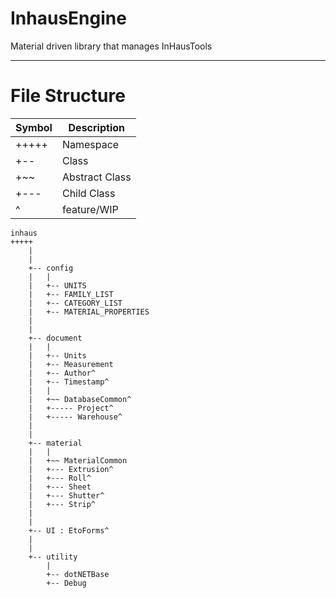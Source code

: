# InhausEngine
Material driven library that manages InHausTools

---

# File Structure

| Symbol | Description      |
|------- | -----------------|
|  +++++ | Namespace        |
|  +--   | Class            |
|  +~~   | Abstract Class   |
|  +---  | Child Class      |
|  ^     | feature/WIP      |

```
inhaus
+++++
    |
    |
    +-- config
    |   |
    |   +-- UNITS
    |   +-- FAMILY_LIST
    |   +-- CATEGORY_LIST
    |   +-- MATERIAL_PROPERTIES
    |
    |
    +-- document
    |   |
    |   +-- Units
    |   +-- Measurement
    |   +-- Author^
    |   +-- Timestamp^  
    |   |
    |   +~~ DatabaseCommon^
    |   +----- Project^
    |   +----- Warehouse^
    |
    |
    +-- material
    |   |
    |   +~~ MaterialCommon
    |   +--- Extrusion^
    |   +--- Roll^
    |   +--- Sheet
    |   +--- Shutter^
    |   +--- Strip^
    |
    |
    +-- UI : EtoForms^
    |
    |
    +-- utility
        |
        +-- dotNETBase
        +-- Debug

```
